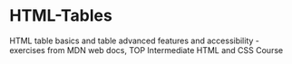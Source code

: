 # HTML-Tables

HTML table basics and table advanced features and accessibility - exercises from MDN web docs,
TOP Intermediate HTML and CSS Course